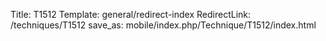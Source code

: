 Title: T1512
Template: general/redirect-index
RedirectLink: /techniques/T1512
save_as: mobile/index.php/Technique/T1512/index.html